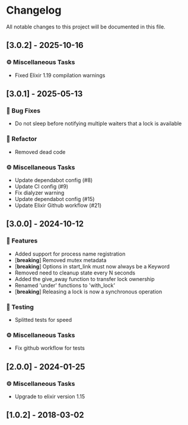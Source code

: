 # Changelog

All notable changes to this project will be documented in this file.

## [3.0.2] - 2025-10-16

### ⚙️ Miscellaneous Tasks

- Fixed Elixir 1.19 compilation warnings

## [3.0.1] - 2025-05-13

### 🐛 Bug Fixes

- Do not sleep  before notifying multiple waiters that a lock is available

### 🚜 Refactor

- Removed dead code

### ⚙️ Miscellaneous Tasks

- Update dependabot config (#8)
- Update CI config (#9)
- Fix dialyzer warning
- Update dependabot config (#15)
- Update Elixir Github workflow (#21)

## [3.0.0] - 2024-10-12

### 🚀 Features

- Added support for process name registration
- [**breaking**] Removed mutex metadata
- [**breaking**] Options in start_link must now always be a Keyword
- Removed need to cleanup state every N seconds
- Added the give_away function to transfer lock ownership
- Renamed 'under' functions to 'with_lock'
- [**breaking**] Releasing a lock is now a synchronous operation

### 🧪 Testing

- Splitted tests for speed

### ⚙️ Miscellaneous Tasks

- Fix github workflow for tests

## [2.0.0] - 2024-01-25

### ⚙️ Miscellaneous Tasks

- Upgrade to elixir version 1.15

## [1.0.2] - 2018-03-02

<!-- generated by git-cliff -->
